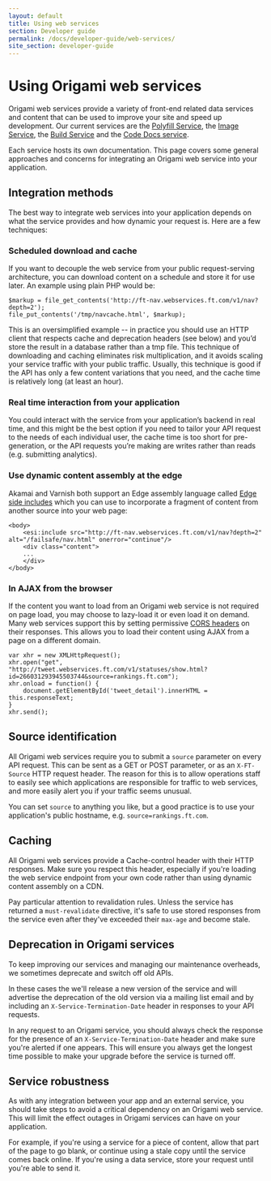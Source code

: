 ```yaml
---
layout: default
title: Using web services
section: Developer guide
permalink: /docs/developer-guide/web-services/
site_section: developer-guide
---
```


# Using Origami web services

Origami web services provide a variety of front-end related data services and content that can be used to improve your site and speed up development. Our current services are the [Polyfill Service](http://polyfill.io), the [Image Service](https://image.webservices.ft.com/v1/), the [Build Service](https://origami-build.ft.com/v2/) and the [Code Docs service](http://codedocs.webservices.ft.com/v1/docs/).

Each service hosts its own documentation. This page covers some general approaches and concerns for integrating an Origami web service into your application.

## Integration methods

The best way to integrate web services into your application depends on what the service provides and how dynamic your request is. Here are a few techniques:

### Scheduled download and cache

If you want to decouple the web service from your public request-serving architecture, you can download content on a schedule and store it for use later. An example using plain PHP would be:

<?prettify lang=php linenums?>
	$markup = file_get_contents('http://ft-nav.webservices.ft.com/v1/nav?depth=2');
	file_put_contents('/tmp/navcache.html', $markup);

This is an oversimplified example -- in practice you should use an HTTP client that respects cache and deprecation headers (see below) and you’d store the result in a database rather than a tmp file. This technique of downloading and caching eliminates risk multiplication, and it avoids scaling your service traffic with your public traffic. Usually, this technique is good if the API has only a few content variations that you need, and the cache time is relatively long (at least an hour).

### Real time interaction from your application

You could interact with the service from your application’s backend in real time, and this might be the best option if you need to tailor your API request to the needs of each individual user, the cache time is too short for pre-generation, or the API requests you’re making are writes rather than reads (e.g. submitting analytics).

### Use dynamic content assembly at the edge

Akamai and Varnish both support an Edge assembly language called [Edge side includes](http://en.wikipedia.org/wiki/Edge_Side_Includes) which you can use to incorporate a fragment of content from another source into your web page:

	<body>
		<esi:include src="http://ft-nav.webservices.ft.com/v1/nav?depth=2" alt="/failsafe/nav.html" onerror="continue"/>
		<div class="content">
		...
		</div>
	</body>


### In AJAX from the browser

If the content you want to load from an Origami web service is not required on page load, you may choose to lazy-load it or even load it on demand. Many web services support this by setting permissive [CORS headers](http://en.wikipedia.org/wiki/Cross-origin_resource_sharing) on their responses. This allows you to load their content using AJAX from a page on a different domain.

	var xhr = new XMLHttpRequest();
	xhr.open("get", "http://tweet.webservices.ft.com/v1/statuses/show.html?id=266031293945503744&source=rankings.ft.com");
	xhr.onload = function() {
		document.getElementById('tweet_detail').innerHTML = this.responseText;
	}
	xhr.send();

## Source identification

All Origami web services require you to submit a `source` parameter on every API request.  This can be sent as a GET or POST parameter, or as an `X-FT-Source` HTTP request header.  The reason for this is to allow operations staff to easily see which applications are responsible for traffic to web services, and more easily alert you if your traffic seems unusual.

You can set `source` to anything you like, but a good practice is to use your application's public hostname, e.g. `source=rankings.ft.com`.

## Caching

All Origami web services provide a Cache-control header with their HTTP responses. Make sure you respect this header, especially if you're loading the web service endpoint from your own code rather than using dynamic content assembly on a CDN.

Pay particular attention to revalidation rules. Unless the service has returned a `must-revalidate` directive, it's safe to use stored responses from the service even after they've exceeded their `max-age` and become stale.

## Deprecation in Origami services

To keep improving our services and managing our maintenance overheads, we sometimes deprecate and switch off old APIs.

In these cases the we'll release a new version of the service and will advertise the deprecation of the old version via a mailing list email and by including an `X-Service-Termination-Date` header in responses to your API requests.

In any request to an Origami service, you should always check the response for the presence of an `X-Service-Termination-Date` header and make sure you're alerted if one appears. This will ensure you always get the longest time possible to make your upgrade before the service is turned off.

## Service robustness

As with any integration between your app and an external service, you should take steps to avoid a critical dependency on an Origami web service. This will limit the effect outages in Origami services can have on your application.

For example, if you're using a service for a piece of content, allow that part of the page to go blank, or continue using a stale copy until the service comes back online. If you're using a data service, store your request until you're able to send it.
